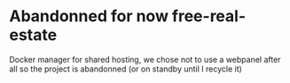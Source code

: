 # Abandonned for now free-real-estate

Docker manager for shared hosting, we chose not to use a webpanel after all so the project is abandonned (or on standby until I recycle it)
